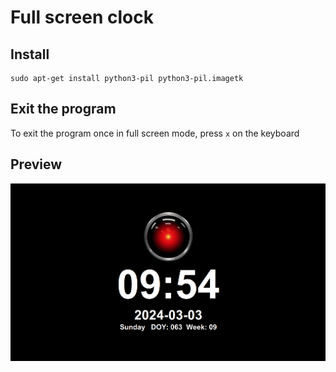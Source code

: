 # Full screen clock

## Install
```
sudo apt-get install python3-pil python3-pil.imagetk
```

## Exit the program
To exit the program once in full screen mode, press `x` on the keyboard

## Preview
![Screenshot of the program](https://github.com/aeakoski/hall-klocka/blob/main/screenshot.png)
